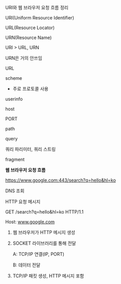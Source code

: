 URI와 웹 브라우저 요청 흐름 정리

URI(Uniform Resource Identifier)

URL(Resource Locator)

URN(Resource Name)

URI > URL, URN

URN은 거의 안쓰임 

URL

scheme 

- 주로 프로토콜 사용

userinfo

host

PORT

path

query

쿼리 파리미터, 쿼리 스트링

fragment



**웹 브라우저 요청 흐름**

https://www.google.com:443/search?q=hello&hl=ko

DNS 조회 

HTTP 요청 메시지

GET /search?q=hello&hl=ko HTTP/1.1

Host: www.google.com

1. 웹 브라우저가 HTTP 메시지 생성

2. SOCKET 라이브러리를 통해 전달

   A: TCP/IP 연결(IP, PORT)

   B: 데이터 전달

3. TCP/IP 패킷 생성, HTTP 메시지 포함





